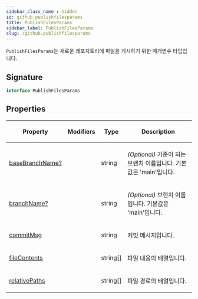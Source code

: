 ```yaml
---
sidebar_class_name : hidden
id: github.publishfilesparams
title: PublishFilesParams
sidebar_label: PublishFilesParams
slug: /github.publishfilesparams
---
```






`PublishFilesParams`는 새로운 레포지토리에 파일을 게시하기 위한 매개변수 타입입니다.

## Signature

```typescript
interface PublishFilesParams 
```

## Properties

<table><thead><tr><th>

Property


</th><th>

Modifiers


</th><th>

Type


</th><th>

Description


</th></tr></thead>
<tbody><tr><td>

[baseBranchName?](./github.publishfilesparams.basebranchname)


</td><td>


</td><td>

string


</td><td>

_(Optional)_ 기준이 되는 브랜치 이름입니다. 기본값은 'main'입니다.


</td></tr>
<tr><td>

[branchName?](./github.publishfilesparams.branchname)


</td><td>


</td><td>

string


</td><td>

_(Optional)_ 브랜치 이름입니다. 기본값은 'main'입니다.


</td></tr>
<tr><td>

[commitMsg](./github.publishfilesparams.commitmsg)


</td><td>


</td><td>

string


</td><td>

커밋 메시지입니다.


</td></tr>
<tr><td>

[fileContents](./github.publishfilesparams.filecontents)


</td><td>


</td><td>

string[]


</td><td>

파일 내용의 배열입니다.


</td></tr>
<tr><td>

[relativePaths](./github.publishfilesparams.relativepaths)


</td><td>


</td><td>

string[]


</td><td>

파일 경로의 배열입니다.


</td></tr>
</tbody></table>
